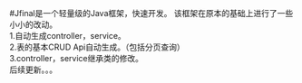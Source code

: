 #Jfinal是一个轻量级的Java框架，快速开发。
该框架在原本的基础上进行了一些小小的改动。<br>
1.自动生成controller，service。<br>
2.表的基本CRUD Api自动生成。（包括分页查询）<br>
3.controller，service继承类的修改。<br>
后续更新。。。

